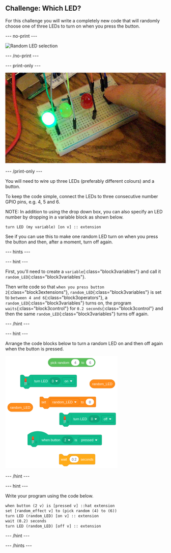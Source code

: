 ## Challenge: Which LED?

For this challenge you will write a completely new code that will randomly choose one of three LEDs to turn on when you press the button.

--- no-print ---

![Random LED selection](images/whichLED_completedTask.gif)

--- /no-print ---

--- print-only ---

![Random LED selection](images/whichLED_completedTask.png)

--- /print-only ---

You will need to wire up three LEDs (preferably different colours) and a button.

To keep the code simple, connect the LEDs to three consecutive number GPIO pins, e.g. 4, 5 and 6.

NOTE: In addition to using the drop down box, you can also specify an LED number by dropping in a variable block as shown below.

```blocks3
turn LED (my variable) [on v] :: extension
```

See if you can use this to make one random LED turn on when you press the button and then, after a moment, turn off again.

--- hints ---

--- hint ---

First, you'll need to create a `variable`{:class="block3variables"} and call it `random_LED`{:class="block3variables"}.

Then write code so that `when you press button 2`{:class="block3extensions"}, `random_LED`{:class="block3variables"} is set to `between 4 and 6`{:class="block3operators"}, a `random_LED`{:class="block3variables"} turns on, the program `waits`{:class="block3control"} for `0.2 seconds`{:class="block3control"} and then the same `random_LED`{:class="block3variables"} turns off again.

--- /hint ---

--- hint ---

Arrange the code blocks below to turn a random LED on and then off again when the button is pressed.

![Which LED challenge code parsons problem](images/whichLED_Code_parsons.png)

--- /hint ---

--- hint ---

Write your program using the code below.

```blocks3
when button (2 v) is [pressed v] ::hat extension
set [random_effect v] to (pick random (4) to (6))
turn LED (random_LED) [on v] :: extension
wait (0.2) seconds
turn LED (random_LED) [off v] :: extension
```

--- /hint ---

--- /hints ---
